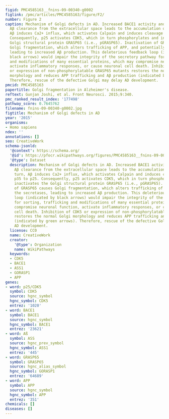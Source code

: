 ```yaml
---
figid: PMC4585163__fnins-09-00340-g0002
figlink: /pmc/articles/PMC4585163/figure/F2/
number: Figure 2
caption: Mechanism of Golgi defects in AD. Increased BACE1 activity and/or decreased
  Aβ clearance from the extracellular space leads to the accumulation of Aβ. In turn,
  Aβ induces Ca2+ influx, which activates Calpain and induces cleavage of p35 to p25.
  Consequently, p25 activates CDK5, which in turn phosphorylates and inactivates the
  Golgi structural protein GRASP65 (i.e., pGRASP65). Inactivation of GRASP65 causes
  Golgi fragmentation, which alters trafficking of APP, and potentially the secretases,
  leading to increased Aβ production. This deleterious feedback loop (indicated by
  black arrows) would impair the integrity of the secretory pathway for sorting, trafficking
  and modifications of many essential proteins, which may compromise neuronal function,
  activate inflammatory responses, or cause neuronal cell death. Inhibition of CDK5
  or expression of non-phosphorylatable GRASP65 mutants restores the normal Golgi
  morphology and reduces APP trafficking and Aβ production (indicated by green arrows).
  Therefore, rescue of the defective Golgi may delay AD development.
pmcid: PMC4585163
papertitle: Golgi fragmentation in Alzheimer's disease.
reftext: Gunjan Joshi, et al. Front Neurosci. 2015;9:340.
pmc_ranked_result_index: '177498'
pathway_score: 0.7645762
filename: fnins-09-00340-g0002.jpg
figtitle: Mechanism of Golgi defects in AD
year: '2015'
organisms:
- Homo sapiens
ndex: ''
annotations: []
seo: CreativeWork
schema-jsonld:
  '@context': https://schema.org/
  '@id': https://pfocr.wikipathways.org/figures/PMC4585163__fnins-09-00340-g0002.html
  '@type': Dataset
  description: Mechanism of Golgi defects in AD. Increased BACE1 activity and/or decreased
    Aβ clearance from the extracellular space leads to the accumulation of Aβ. In
    turn, Aβ induces Ca2+ influx, which activates Calpain and induces cleavage of
    p35 to p25. Consequently, p25 activates CDK5, which in turn phosphorylates and
    inactivates the Golgi structural protein GRASP65 (i.e., pGRASP65). Inactivation
    of GRASP65 causes Golgi fragmentation, which alters trafficking of APP, and potentially
    the secretases, leading to increased Aβ production. This deleterious feedback
    loop (indicated by black arrows) would impair the integrity of the secretory pathway
    for sorting, trafficking and modifications of many essential proteins, which may
    compromise neuronal function, activate inflammatory responses, or cause neuronal
    cell death. Inhibition of CDK5 or expression of non-phosphorylatable GRASP65 mutants
    restores the normal Golgi morphology and reduces APP trafficking and Aβ production
    (indicated by green arrows). Therefore, rescue of the defective Golgi may delay
    AD development.
  license: CC0
  name: CreativeWork
  creator:
    '@type': Organization
    name: WikiPathways
  keywords:
  - CDK5
  - BACE1
  - ASS1
  - GORASP1
  - APP
genes:
- word: p25/CDK5
  symbol: CDK5
  source: hgnc_symbol
  hgnc_symbol: CDK5
  entrez: '1020'
- word: BACE1
  symbol: BACE1
  source: hgnc_symbol
  hgnc_symbol: BACE1
  entrez: '23621'
- word: Aß
  symbol: ASS
  source: hgnc_prev_symbol
  hgnc_symbol: ASS1
  entrez: '445'
- word: GRASP65
  symbol: GRASP65
  source: hgnc_alias_symbol
  hgnc_symbol: GORASP1
  entrez: '64689'
- word: APP
  symbol: APP
  source: hgnc_symbol
  hgnc_symbol: APP
  entrez: '351'
chemicals: []
diseases: []
---
```

